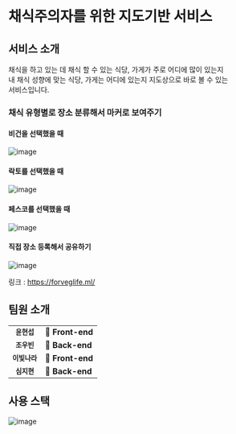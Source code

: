 채식주의자를 위한 지도기반 서비스
==========================

서비스 소개   
---------
채식을 하고 있는 데 채식 할 수 있는 식당, 가게가 주로 어디에 많이 있는지    
내 채식 성향에 맞는 식당, 가게는 어디에 있는지 지도상으로 바로 볼 수 있는   
서비스입니다.


### 채식 유형별로 장소 분류해서 마커로 보여주기
#### 비건을 선택했을 때
![image](https://user-images.githubusercontent.com/49549052/135204944-ce735263-2106-4267-b2e8-36a08a9c6604.png)

#### 락토를 선택했을 때
![image](https://user-images.githubusercontent.com/49549052/135205060-93e5e560-4a43-4941-8a2f-54213e44b539.png)

#### 페스코를 선택했을 때
![image](https://user-images.githubusercontent.com/49549052/135205140-79b6f006-0b98-45b3-8a15-d11803b6c5f8.png)


#### 직접 장소 등록해서 공유하기
![image](https://user-images.githubusercontent.com/49549052/135205526-d2d16f88-9c43-450e-8d52-715959a8affa.png)


링크 : <https://forveglife.ml/>

팀원 소개
-------
<table>
  <tbody>
    <tr>
      <td align="center">
          <sub>
            <b>윤현섭</b>
          </sub>
        <br>
      </td>
      <td>
        <strong>🚩 Front-end</strong>
      </td>
    </tr>
     <tr>
      <td align="center">
          <sub>
            <b>조우빈</b>
          </sub>
        <br>
      </td>
      <td>
        <strong>🏁 Back-end</strong>
      </td>
    </tr>
      <td align="center">
          <sub>
            <b>이빛나라</b>
          </sub>
        <br>
      </td>
      <td>
        <strong>🚩 Front-end</strong>
      </td>
    </tr>
    <tr>
      <td align="center">
          <sub>
            <b>심지현</b>
          </sub>
        <br>
      </td>
      <td>
        <strong>🏁 Back-end</strong>
      </td>
    </tr>
    <tr>
  </tbody>
</table>

사용 스택
--------
![image](https://user-images.githubusercontent.com/61625998/132347270-9ef592ef-e5c1-4809-b3fe-1a9b80a80770.png)

